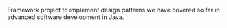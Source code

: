 Framework project to implement design patterns we have covered so far in advanced software development in Java.